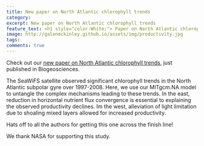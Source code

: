 ```yaml
---
title: New paper on North Atlantic chlorophyll trends
category: 
excerpt: New paper on North Atlantic chlorophyll trends
feature_text: <h1 style="color:White;"> Paper on North Atlantic chlorophyll trends </h1>
image: http://galenmckinley.github.io/assets/img/productivity.jpg
tags: 
comments: true
---
```


Check out our [new paper on North Atlantic chlorophyll trends](https://www.biogeosciences.net/15/6049/2018/), just published in Biogeosciences. 

The SeaWiFS satellite observed significant chlorophyll trends in the North Atlantic subpolar gyre over 1997-2008. Here, we use our MITgcm.NA model to untangle the complex mechanisms leading to these trends. In the east, reduction in horizontal nutrient flux convergence is essential to explaining the observed productivity declines. Im the west, alleviation of light limitation due to shoaling mixed layers allowed for increased productivity. 

Hats off to all the authors for getting this one across the finish line! 

We thank NASA for supporting this study. 